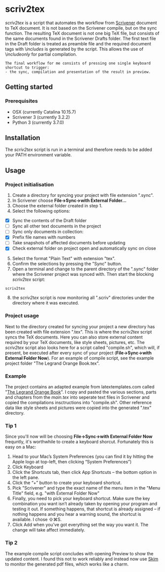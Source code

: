 # scriv2tex
*scriv2tex* is a script that automates the workflow from [Scrivener](https://www.literatureandlatte.com) document to TeX document. It is not based on the Scrivener compile, but on the sync function. The resulting TeX document is not one big TeX file, but consists of the same documents found in the Scrivener Drafts folder. The first text file in the Draft folder is treated as preamble file and the required document tags with \\*includes* is generated by the script. This allows the use of \\*includeonly* for partial compilation.
```
The final workflow for me consists of pressing one single keyboard shortcut to trigger:
- the sync, compilation and presentation of the result in preview.
```
## Getting started

### Prerequisites
- OSX (currently Catalina 10.15.7)
- Scrivener 3 (currently 3.2.2)
- Python 3 (currently 3.7.0)

## Installation

The *scriv2tex* script is run in a terminal and therefore needs to be added your PATH environment variable.

## Usage
### Project initialisation
1. Create a directory for syncing your project with file extension ".sync".
2. In Scrivener choose **File->Sync->with External Folder...**
3. Choose the external folder created in step 1.
4. Select the following options:
- [x] Sync the contents of the Draft folder
- [ ] Sync all other text documents in the project
- [ ] Sync only documents in collection:
- [x] Prefix file names with numbers
- [ ] Take snapshots of affected documents before updating
- [x] Check external folder on project open and automatically sync on close
5. Select the format "Plain Text" with extension "tex".
6. Confirm the selections by pressing the "Sync" button.
7. Open a terminal and change to the parent directory of the ".sync" folder where the Scrivener project was synced with. Then start the blocking *scriv2tex* script:
```bash
scriv2tex
```
8. the *scriv2tex* script is now monitoring all ".scriv" directories under the directory where it was executed.

### Project usage
Next to the directory created for syncing your project a new directory has been created with file extension ".tex". This is where the *scriv2tex* script syncs the TeX documents. Here you can also store external content required by your TeX documents, like style sheets, pictures, etc.
The *scriv2tex* script also looks here for a script called "compile.sh", which will, if present, be executed after every sync of your project (**File->Sync->with External Folder Now**). For an example of compile script, see the example project folder "The Legrand Orange Book.tex".

### Example
The project contains an adapted example from latextemplates.com called "[The Legrand Orange Book](https://www.latextemplates.com/template/the-legrand-orange-book)".
I copy and pasted the various sections, parts and chapters from the *main.tex* into seperate text files in Scrivener and copied the compilations insctructions into "compile.sh". Other reference data like style sheets and pictures were copied into the generated ".tex" directory.

### Tip 1
Since you'll now will be choosing **File->Sync->with External Folder Now** frequntly, it's worthwhile to create a keyboard shorcut. Fortunately this is easy on a Mac:
1. Head to your Mac’s System Preferences (you can find it by hitting the Apple logo at top-left, then clicking “System Preferences”)
2. Click Keyboard
3. Click the Shortcuts tab, then click App Shortcuts – the bottom option in the left pane.
4. Click the “+” button to create your keyboard shortcut.
5. Pick "Scrivener" and type the exact name of the menu item in the "Menu Title" field, e.g. "with External Folder Now"
6. Finally, you need to pick your keyboard shortcut. Make sure the key combination you want isn’t already taken by opening your program and testing it out. If something happens, that shortcut is already assigned – if nothing happens and you hear a warning sound, the shortcut is available. I chose ⇧⌘S.
7. Click Add when you’ve got everything set the way you want it. The change will take affect immediately.

### Tip 2
The example compile script concludes with opening Preview to show the updated content. I found this not to work reliably and instead now use [Skim](https://skim-app.sourceforge.io) to monitor the generated pdf files, which works like a charm.

